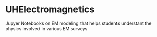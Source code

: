# UHElectromagnetics
 Jupyer Notebooks on EM modeling that helps students understant the physics involved in various EM surveys
